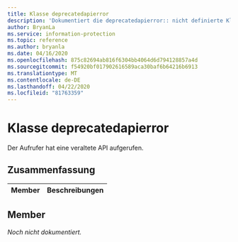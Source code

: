 ```yaml
---
title: Klasse deprecatedapierror
description: 'Dokumentiert die deprecatedapierror:: nicht definierte Klasse des Microsoft Information Protection (MIP) SDK.'
author: BryanLa
ms.service: information-protection
ms.topic: reference
ms.author: bryanla
ms.date: 04/16/2020
ms.openlocfilehash: 875c82694ab816f6304bb4064d6d794128857a4d
ms.sourcegitcommit: f54920bf017902616589aca30baf6b64216b6913
ms.translationtype: MT
ms.contentlocale: de-DE
ms.lasthandoff: 04/22/2020
ms.locfileid: "81763359"
---
```

# <a name="class-deprecatedapierror"></a>Klasse deprecatedapierror 
Der Aufrufer hat eine veraltete API aufgerufen.
  
## <a name="summary"></a>Zusammenfassung
 Member                        | Beschreibungen                                
--------------------------------|---------------------------------------------
  
## <a name="members"></a>Member
_Noch nicht dokumentiert._

